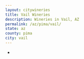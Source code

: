 ```yaml
---
layout: citywineries
title: Vail Wineries
description: Wineries in Vail, AZ
permalink: /az/pima/vail/
state: az
county: pima
city: vail
---
```

-
